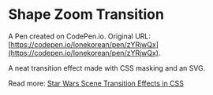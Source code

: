 # Shape Zoom Transition

A Pen created on CodePen.io. Original URL: [https://codepen.io/lonekorean/pen/zYRjwQx](https://codepen.io/lonekorean/pen/zYRjwQx).

A neat transition effect made with CSS masking and an SVG.

Read more: [Star Wars Scene Transition Effects in CSS](https://codersblock.com/blog/star-wars-scene-transition-effects-in-css/)